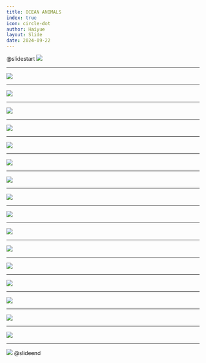 ```yaml
---
title: OCEAN ANIMALS
index: true
icon: circle-dot
author: Haiyue
layout: Slide
date: 2024-09-22
---
```

 
@slidestart
![](https://raw.githubusercontent.com/yclord/reading/refs/heads/master/english/Level-M/OCEAN%20ANIMALS/001.webp)

---

![](https://raw.githubusercontent.com/yclord/reading/refs/heads/master/english/Level-M/OCEAN%20ANIMALS/002.webp)

---

![](https://raw.githubusercontent.com/yclord/reading/refs/heads/master/english/Level-M/OCEAN%20ANIMALS/003.webp)

---

![](https://raw.githubusercontent.com/yclord/reading/refs/heads/master/english/Level-M/OCEAN%20ANIMALS/004.webp)

---

![](https://raw.githubusercontent.com/yclord/reading/refs/heads/master/english/Level-M/OCEAN%20ANIMALS/005.webp)

---

![](https://raw.githubusercontent.com/yclord/reading/refs/heads/master/english/Level-M/OCEAN%20ANIMALS/006.webp)

---

![](https://raw.githubusercontent.com/yclord/reading/refs/heads/master/english/Level-M/OCEAN%20ANIMALS/007.webp)

---

![](https://raw.githubusercontent.com/yclord/reading/refs/heads/master/english/Level-M/OCEAN%20ANIMALS/008.webp)

---

![](https://raw.githubusercontent.com/yclord/reading/refs/heads/master/english/Level-M/OCEAN%20ANIMALS/009.webp)

---

![](https://raw.githubusercontent.com/yclord/reading/refs/heads/master/english/Level-M/OCEAN%20ANIMALS/010.webp)

---

![](https://raw.githubusercontent.com/yclord/reading/refs/heads/master/english/Level-M/OCEAN%20ANIMALS/011.webp)

---

![](https://raw.githubusercontent.com/yclord/reading/refs/heads/master/english/Level-M/OCEAN%20ANIMALS/012.webp)

---

![](https://raw.githubusercontent.com/yclord/reading/refs/heads/master/english/Level-M/OCEAN%20ANIMALS/013.webp)

---

![](https://raw.githubusercontent.com/yclord/reading/refs/heads/master/english/Level-M/OCEAN%20ANIMALS/014.webp)

---

![](https://raw.githubusercontent.com/yclord/reading/refs/heads/master/english/Level-M/OCEAN%20ANIMALS/015.webp)

---

![](https://raw.githubusercontent.com/yclord/reading/refs/heads/master/english/Level-M/OCEAN%20ANIMALS/016.webp)

---

![](https://raw.githubusercontent.com/yclord/reading/refs/heads/master/english/Level-M/OCEAN%20ANIMALS/017.webp)

---

![](https://raw.githubusercontent.com/yclord/reading/refs/heads/master/english/Level-M/OCEAN%20ANIMALS/018.webp)
@slideend